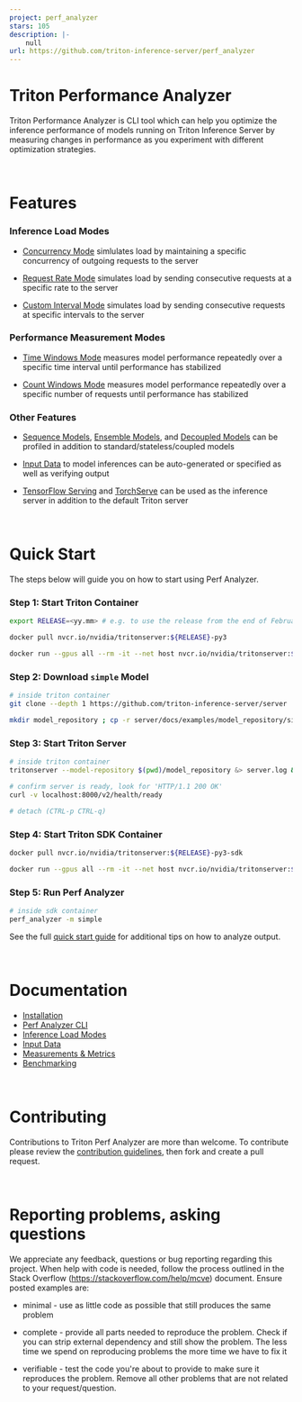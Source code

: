 ```yaml
---
project: perf_analyzer
stars: 105
description: |-
    null
url: https://github.com/triton-inference-server/perf_analyzer
---
```


<!--
Copyright (c) 2020-2023, NVIDIA CORPORATION & AFFILIATES. All rights reserved.

Redistribution and use in source and binary forms, with or without
modification, are permitted provided that the following conditions
are met:
 * Redistributions of source code must retain the above copyright
   notice, this list of conditions and the following disclaimer.
 * Redistributions in binary form must reproduce the above copyright
   notice, this list of conditions and the following disclaimer in the
   documentation and/or other materials provided with the distribution.
 * Neither the name of NVIDIA CORPORATION nor the names of its
   contributors may be used to endorse or promote products derived
   from this software without specific prior written permission.

THIS SOFTWARE IS PROVIDED BY THE COPYRIGHT HOLDERS ``AS IS'' AND ANY
EXPRESS OR IMPLIED WARRANTIES, INCLUDING, BUT NOT LIMITED TO, THE
IMPLIED WARRANTIES OF MERCHANTABILITY AND FITNESS FOR A PARTICULAR
PURPOSE ARE DISCLAIMED.  IN NO EVENT SHALL THE COPYRIGHT OWNER OR
CONTRIBUTORS BE LIABLE FOR ANY DIRECT, INDIRECT, INCIDENTAL, SPECIAL,
EXEMPLARY, OR CONSEQUENTIAL DAMAGES (INCLUDING, BUT NOT LIMITED TO,
PROCUREMENT OF SUBSTITUTE GOODS OR SERVICES; LOSS OF USE, DATA, OR
PROFITS; OR BUSINESS INTERRUPTION) HOWEVER CAUSED AND ON ANY THEORY
OF LIABILITY, WHETHER IN CONTRACT, STRICT LIABILITY, OR TORT
(INCLUDING NEGLIGENCE OR OTHERWISE) ARISING IN ANY WAY OUT OF THE USE
OF THIS SOFTWARE, EVEN IF ADVISED OF THE POSSIBILITY OF SUCH DAMAGE.
-->

# Triton Performance Analyzer

Triton Performance Analyzer is CLI tool which can help you optimize the
inference performance of models running on Triton Inference Server by measuring
changes in performance as you experiment with different optimization strategies.

<br>

# Features

### Inference Load Modes

- [Concurrency Mode](docs/inference_load_modes.md#concurrency-mode) simlulates
  load by maintaining a specific concurrency of outgoing requests to the
  server

- [Request Rate Mode](docs/inference_load_modes.md#request-rate-mode) simulates
  load by sending consecutive requests at a specific rate to the server

- [Custom Interval Mode](docs/inference_load_modes.md#custom-interval-mode)
  simulates load by sending consecutive requests at specific intervals to the
  server

### Performance Measurement Modes

- [Time Windows Mode](docs/measurements_metrics.md#time-windows) measures model
  performance repeatedly over a specific time interval until performance has
  stabilized

- [Count Windows Mode](docs/measurements_metrics.md#count-windows) measures
  model performance repeatedly over a specific number of requests until
  performance has stabilized

### Other Features

- [Sequence Models](https://github.com/triton-inference-server/server/blob/main/docs/user_guide/architecture.md#stateful-models),
  [Ensemble Models](https://github.com/triton-inference-server/server/blob/main/docs/user_guide/architecture.md#ensemble-models),
  and
  [Decoupled Models](https://github.com/triton-inference-server/server/blob/main/docs/user_guide/decoupled_models.md)
  can be profiled in addition to standard/stateless/coupled models

- [Input Data](docs/input_data.md) to model inferences can be auto-generated or
  specified as well as verifying output

- [TensorFlow Serving](docs/benchmarking.md#benchmarking-tensorflow-serving) and
  [TorchServe](docs/benchmarking.md#benchmarking-torchserve) can be used as the
  inference server in addition to the default Triton server

<br>

# Quick Start

The steps below will guide you on how to start using Perf Analyzer.

### Step 1: Start Triton Container

```bash
export RELEASE=<yy.mm> # e.g. to use the release from the end of February of 2023, do `export RELEASE=23.02`

docker pull nvcr.io/nvidia/tritonserver:${RELEASE}-py3

docker run --gpus all --rm -it --net host nvcr.io/nvidia/tritonserver:${RELEASE}-py3
```

### Step 2: Download `simple` Model

```bash
# inside triton container
git clone --depth 1 https://github.com/triton-inference-server/server

mkdir model_repository ; cp -r server/docs/examples/model_repository/simple model_repository
```

### Step 3: Start Triton Server

```bash
# inside triton container
tritonserver --model-repository $(pwd)/model_repository &> server.log &

# confirm server is ready, look for 'HTTP/1.1 200 OK'
curl -v localhost:8000/v2/health/ready

# detach (CTRL-p CTRL-q)
```

### Step 4: Start Triton SDK Container

```bash
docker pull nvcr.io/nvidia/tritonserver:${RELEASE}-py3-sdk

docker run --gpus all --rm -it --net host nvcr.io/nvidia/tritonserver:${RELEASE}-py3-sdk
```

### Step 5: Run Perf Analyzer

```bash
# inside sdk container
perf_analyzer -m simple
```

See the full [quick start guide](docs/quick_start.md) for additional tips on
how to analyze output.

<br>

# Documentation

- [Installation](docs/install.md)
- [Perf Analyzer CLI](docs/cli.md)
- [Inference Load Modes](docs/inference_load_modes.md)
- [Input Data](docs/input_data.md)
- [Measurements & Metrics](docs/measurements_metrics.md)
- [Benchmarking](docs/benchmarking.md)

<br>

# Contributing

Contributions to Triton Perf Analyzer are more than welcome. To contribute
please review the [contribution
guidelines](https://github.com/triton-inference-server/server/blob/main/CONTRIBUTING.md),
then fork and create a pull request.

<br>

# Reporting problems, asking questions

We appreciate any feedback, questions or bug reporting regarding this
project. When help with code is needed, follow the process outlined in
the Stack Overflow (https://stackoverflow.com/help/mcve)
document. Ensure posted examples are:

- minimal - use as little code as possible that still produces the
  same problem

- complete - provide all parts needed to reproduce the problem. Check
  if you can strip external dependency and still show the problem. The
  less time we spend on reproducing problems the more time we have to
  fix it

- verifiable - test the code you're about to provide to make sure it
  reproduces the problem. Remove all other problems that are not
  related to your request/question.


